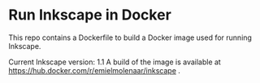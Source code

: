 # Run Inkscape in Docker
This repo contains a Dockerfile to build a Docker image used for running Inkscape. 

Current Inkscape version: 1.1
A build of the image is available at https://hub.docker.com/r/emielmolenaar/inkscape .
